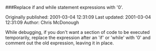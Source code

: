 ###Replace if and while statement expressions with '0'.

Originally published: 2001-03-04 12:31:09
Last updated: 2001-03-04 12:31:09
Author: Chris McDonough

While debugging, if you don't want a section of code to be executed temporarily, replace the expression after an 'if' or 'while' with '0' and comment out the old expression, leaving it in place.